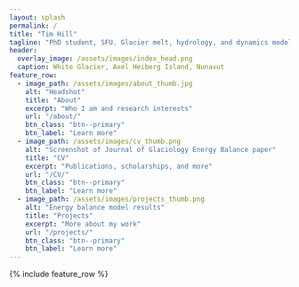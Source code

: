 ```yaml
---
layout: splash
permalink: /
title: "Tim Hill"
tagline: "PhD student, SFU. Glacier melt, hydrology, and dynamics modelling"
header:
  overlay_image: /assets/images/index_head.png
  caption: White Glacier, Axel Heiberg Island, Nunavut
feature_row:
  - image_path: /assets/images/about_thumb.jpg
    alt: "Headshot"
    title: "About"
    excerpt: "Who I am and research interests"
    url: "/about/"
    btn_class: "btn--primary"
    btn_label: "Learn more"
  - image_path: /assets/images/cv_thumb.png
    alt: "Screenshot of Journal of Glaciology Energy Balance paper"
    title: "CV"
    excerpt: "Publications, scholarships, and more"
    url: "/CV/"
    btn_class: "btn--primary"
    btn_label: "Learn more"
  - image_path: /assets/images/projects_thumb.png
    alt: "Energy balance model results"
    title: "Projects"
    excerpt: "More about my work"
    url: "/projects/"
    btn_class: "btn--primary"
    btn_label: "Learn more"      
---
```


{% include feature_row %}
